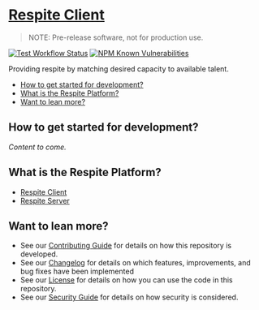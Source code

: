 # [Respite Client](https://github.com/dbtedman/respite-client)

> NOTE: Pre-release software, not for production use.

[![Test Workflow Status](https://github.com/dbtedman/respite-client/workflows/Test/badge.svg)](https://github.com/dbtedman/respite-client/actions?workflow=Test)
[![NPM Known Vulnerabilities](https://snyk.io/test/github/dbtedman/respite-client/badge.svg?targetFile=package.json)](https://snyk.io/test/github/dbtedman/respite-client?targetFile=package.json)

Providing respite by matching desired capacity to available talent.

-   [How to get started for development?](#how-to-get-started-for-development)
-   [What is the Respite Platform?](#what-is-the-respite-platform)
-   [Want to lean more?](#want-to-lean-more)

## How to get started for development?

_Content to come._

## What is the Respite Platform?

-   [Respite Client](https://github.com/dbtedman/respite-client)
-   [Respite Server](https://github.com/dbtedman/respite-server)

## Want to lean more?

-   See our [Contributing Guide](CONTRIBUTING.md) for details on how this repository is developed.
-   See our [Changelog](CHANGELOG.md) for details on which features, improvements, and bug fixes have been implemented
-   See our [License](LICENSE.md) for details on how you can use the code in this repository.
-   See our [Security Guide](SECURITY.md) for details on how security is considered.
